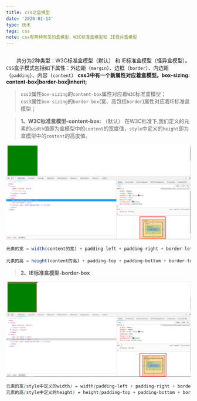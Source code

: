 ```yaml
---
title: css之盒模型
date: '2020-01-14'
type: 技术
tags: css
note: css有两种常见的盒模型，W3C标准盒模型和 IE怪异盒模型
---
```

```html
```
&#8195;&#8195;共分为2种类型：W3C标准盒模型（默认） 和 IE标准盒模型（怪异盒模型）。`CSS`盒子模式包括如下属性：外边距（`margin`）、边框（`border`）、内边距（`padding`）、内容（`content`） 
**css3中有一个新属性对应着盒模型。box-sizing: content-box|border-box|inherit;**

> `css3`属性`box-sizing`的`content-box`属性对应着`W3C`标准盒模型；  
> `css3`属性`box-sizing`的`border-box`(宽、高包括`border`)属性对应着IE标准盒模型；

> **1、W3C标准盒模型-content-box:** （默认）
在W3C标准下,我们定义的元素的`width`值即为盒模型中的`content`的宽度值，`style`中定义的`height`即为盒模型中的`content`的高度值。
<img src="../../images/css/w3c标准盒模型.png">
<!-- ![](https://user-gold-cdn.xitu.io/2019/4/7/169f7d2f1a0610ec?w=1905&h=974&f=png&s=111613) -->
        
```js
元素的宽 = width(content的宽) + padding-left + padding-right + border-left + border-right

元素的高 = height(content的高) + padding-top + padding-bottom + border-top + border-bottom
```

> **2、IE标准盒模型-border-box**

<img src="../../images/css/ie标准盒模型.png" alt="暂无数据">
<!-- ![](https://user-gold-cdn.xitu.io/2019/4/7/169f7d442ca565ab?w=1901&h=978&f=png&s=112557) -->
        
```css
元素的宽(style中定义的width) = width(padding-left + padding-right + border-left + border-right+content的宽)
元素的高(style中定义的height) = height(padding-top + padding-bottom + border-top + border-bottom+content的高)
```

